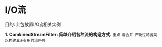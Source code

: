 <h1>I/O流</h1>

目的: 此包放置I/O流相关实例.

**1. CombinedStreamFilter: 简单介绍各种流的构造方式.** 
`重点:混合并 匹配过滤器类以构建真正有用的流序列`




 